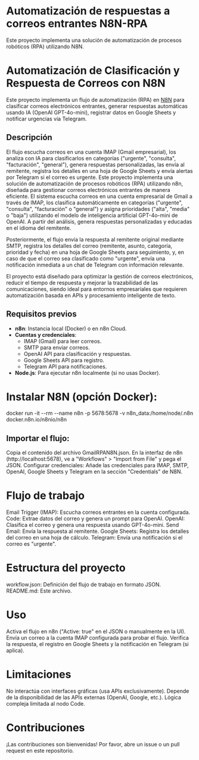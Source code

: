 # Automatización de respuestas a correos entrantes N8N-RPA
Este proyecto implementa una solución de automatización de procesos robóticos (RPA) utilizando N8N.

# Automatización de Clasificación y Respuesta de Correos con N8N

Este proyecto implementa un flujo de automatización (RPA) en [N8N](https://n8n.io/) para clasificar correos electrónicos entrantes, generar respuestas automáticas usando IA (OpenAI GPT-4o-mini), registrar datos en Google Sheets y notificar urgencias vía Telegram.

## Descripción

El flujo escucha correos en una cuenta IMAP (Gmail empresarial), los analiza con IA para clasificarlos en categorías ("urgente", "consulta", "facturación", "general"), genera respuestas personalizadas, las envía al remitente, registra los detalles en una hoja de Google Sheets y envía alertas por Telegram si el correo es urgente.
Este proyecto implementa una solución de automatización de procesos robóticos (RPA) utilizando n8n, diseñada para gestionar correos electrónicos entrantes de manera eficiente. El sistema escucha correos en una cuenta empresarial de Gmail a través de IMAP, los clasifica automáticamente en categorías ("urgente", "consulta", "facturación" o "general") y asigna prioridades ("alta", "media" o "baja") utilizando el modelo de inteligencia artificial GPT-4o-mini de OpenAI. A partir del análisis, genera respuestas personalizadas y educadas en el idioma del remitente.

Posteriormente, el flujo envía la respuesta al remitente original mediante SMTP, registra los detalles del correo (remitente, asunto, categoría, prioridad y fecha) en una hoja de Google Sheets para seguimiento, y, en caso de que el correo sea clasificado como "urgente", envía una notificación inmediata a un chat de Telegram con información relevante.

El proyecto está diseñado para optimizar la gestión de correos electrónicos, reducir el tiempo de respuesta y mejorar la trazabilidad de las comunicaciones, siendo ideal para entornos empresariales que requieren automatización basada en APIs y procesamiento inteligente de texto.

## Requisitos previos

- **n8n**: Instancia local (Docker) o en n8n Cloud.
- **Cuentas y credenciales**:
  - IMAP (Gmail) para leer correos.
  - SMTP para enviar correos.
  - OpenAI API para clasificación y respuestas.
  - Google Sheets API para registro.
  - Telegram API para notificaciones.
- **Node.js**: Para ejecutar n8n localmente (si no usas Docker).

# Instalar N8N (opción Docker):
docker run -it --rm --name n8n -p 5678:5678 -v n8n_data:/home/node/.n8n docker.n8n.io/n8nio/n8n

## Importar el flujo:
Copia el contenido del archivo GmailRPAN8N.json.
En la interfaz de n8n (http://localhost:5678), ve a "Workflows" > "Import from File" y pega el JSON.
Configurar credenciales:
Añade las credenciales para IMAP, SMTP, OpenAI, Google Sheets y Telegram en la sección "Credentials" de N8N.

# Flujo de trabajo
Email Trigger (IMAP): Escucha correos entrantes en la cuenta configurada.
Code: Extrae datos del correo y genera un prompt para OpenAI.
OpenAI: Clasifica el correo y genera una respuesta usando GPT-4o-mini.
Send Email: Envía la respuesta al remitente.
Google Sheets: Registra los detalles del correo en una hoja de cálculo.
Telegram: Envía una notificación si el correo es "urgente".

# Estructura del proyecto
workflow.json: Definición del flujo de trabajo en formato JSON.
README.md: Este archivo.

# Uso
Activa el flujo en n8n ("Active: true" en el JSON o manualmente en la UI).
Envía un correo a la cuenta IMAP configurada para probar el flujo.
Verifica la respuesta, el registro en Google Sheets y la notificación en Telegram (si aplica).

# Limitaciones
No interactúa con interfaces gráficas (usa APIs exclusivamente).
Depende de la disponibilidad de las APIs externas (OpenAI, Google, etc.).
Lógica compleja limitada al nodo Code.

# Contribuciones
¡Las contribuciones son bienvenidas! Por favor, abre un issue o un pull request en este repositorio.
